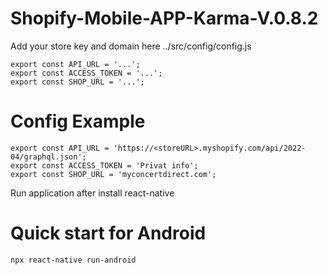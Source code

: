 # Shopify-Mobile-APP-Karma-V.0.8.2

Add your store key and domain here ../src/config/config.js 

``` 
export const API_URL = '...'; 
export const ACCESS_TOKEN = '...';
export const SHOP_URL = '...';
```

# Config Example 
```
export const API_URL = 'https://<storeURL>.myshopify.com/api/2022-04/graphql.json';
export const ACCESS_TOKEN = 'Privat info';
export const SHOP_URL = 'myconcertdirect.com';
```

Run application after install react-native 

# Quick start for Android
```bash
npx react-native run-android
```

